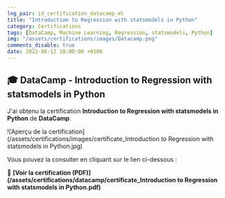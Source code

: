 ```yaml
---
lng_pair: id_certification_datacamp_ml
title: "Introduction to Regression with statsmodels in Python"
category: Certifications
tags: [DataCamp, Machine Learning, Regression, statsmodels, Python]
img: "/assets/certifications/images/Datacamp.png"
comments_disable: true
date: 2022-06-12 10:00:00 +0100
---
```


## 🎓 DataCamp - Introduction to Regression with statsmodels in Python

J'ai obtenu la certification **Introduction to Regression with statsmodels in Python** de **DataCamp**.

![Aperçu de la certification](/assets/certifications/images/certificate_Introduction to Regression with statsmodels in Python.jpg)  

Vous pouvez la consulter en cliquant sur le lien ci-dessous :

📜 **[Voir la certification (PDF)](/assets/certifications/datacamp/certificate_Introduction to Regression with statsmodels in Python.pdf)** 

